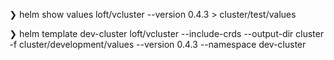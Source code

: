 
❯ helm show values loft/vcluster --version 0.4.3 > cluster/test/values           

❯ helm template dev-cluster loft/vcluster --include-crds --output-dir cluster -f cluster/development/values --version 0.4.3 --namespace dev-cluster

